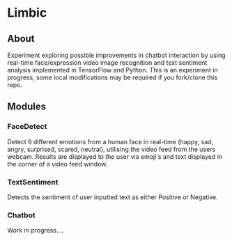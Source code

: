 # Limbic
## About
Experiment exploring possible improvements in chatbot interaction by using real-time face/expression video image recognition and text sentiment analysis implemented in TensorFlow and Python. This is an experiment in progress, some local modifications may be required if you fork/clone this repo.
## Modules
### FaceDetect
Detect 6 different emotions from a human face in real-time (happy, sad, angry, surprised, scared, neutral), utilising the video feed from the users webcam. Results are displayed to the user via emoji's and text displayed in the corner of a video feed window.
### TextSentiment
Detects the sentiment of user inputted text as either Positive or Negative.
### Chatbot
Work in progress....

